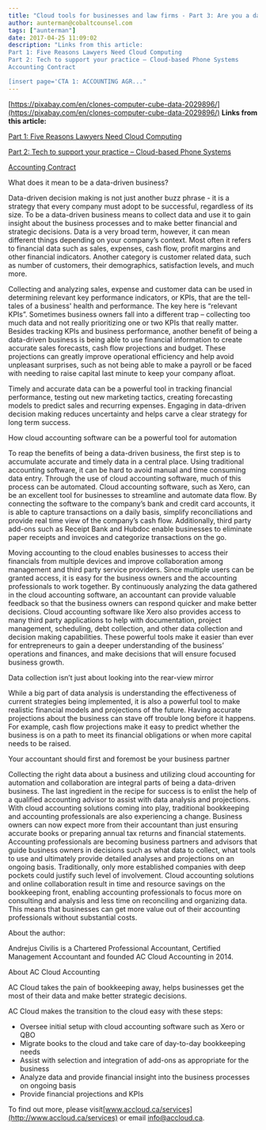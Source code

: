 ```yaml
---
title: "Cloud tools for businesses and law firms - Part 3: Are you a data-driven business? What automation and cloud accounting can do for you!"
author: aunterman@cobaltcounsel.com
tags: ["aunterman"]
date: 2017-04-25 11:09:02
description: "Links from this article:
Part 1: Five Reasons Lawyers Need Cloud Computing
Part 2: Tech to support your practice – Cloud-based Phone Systems
Accounting Contract

[insert page='CTA 1: ACCOUNTING AGR..."
---
```


[https://pixabay.com/en/clones-computer-cube-data-2029896/](https://pixabay.com/en/clones-computer-cube-data-2029896/)
**Links from this article:**

[Part 1: Five Reasons Lawyers Need Cloud Computing](http://blog.clausehound.com/5-reasons-lawyers-need-cloud-computing/)

[Part 2: Tech to support your practice – Cloud-based Phone Systems](http://blog.clausehound.com/our-favorite-things-tech-to-support-your-practice-cloud-based-phone-systems/)

[Accounting Contract](http://clausehound.com/legal-contract/16196/#!/document=)

What does it mean to be a data-driven business?

Data-driven decision making is not just another buzz phrase - it is a strategy that every company must adopt to be successful, regardless of its size. To be a data-driven business means to collect data and use it to gain insight about the business processes and to make better financial and strategic decisions. Data is a very broad term, however, it can mean different things depending on your company’s context. Most often it refers to financial data such as sales, expenses, cash flow, profit margins and other financial indicators. Another category is customer related data, such as number of customers, their demographics, satisfaction levels, and much more.

Collecting and analyzing sales, expense and customer data can be used in determining relevant key performance indicators, or KPIs, that are the tell-tales of a business' health and performance. The key here is “relevant KPIs”. Sometimes business owners fall into a different trap – collecting too much data and not really prioritizing one or two KPIs that really matter. Besides tracking KPIs and business performance, another benefit of being a data-driven business is being able to use financial information to create accurate sales forecasts, cash flow projections and budget. These projections can greatly improve operational efficiency and help avoid unpleasant surprises, such as not being able to make a payroll or be faced with needing to raise capital last minute to keep your company afloat.

Timely and accurate data can be a powerful tool in tracking financial performance, testing out new marketing tactics, creating forecasting models to predict sales and recurring expenses. Engaging in data-driven decision making reduces uncertainty and helps carve a clear strategy for long term success.

How cloud accounting software can be a powerful tool for automation

To reap the benefits of being a data-driven business, the first step is to accumulate accurate and timely data in a central place. Using traditional accounting software, it can be hard to avoid manual and time consuming data entry. Through the use of cloud accounting software, much of this process can be automated. Cloud accounting software, such as Xero, can be an excellent tool for businesses to streamline and automate data flow.  By connecting the software to the company’s bank and credit card accounts, it is able to capture transactions on a daily basis, simplify reconciliations and provide real time view of the company’s cash flow. Additionally, third party add-ons such as Receipt Bank and Hubdoc enable businesses to eliminate paper receipts and invoices and categorize transactions on the go.

Moving accounting to the cloud enables businesses to access their financials from multiple devices and improve collaboration among management and third party service providers. Since multiple users can be granted access, it is easy for the business owners and the accounting professionals to work together. By continuously analyzing the data gathered in the cloud accounting software, an accountant can provide valuable feedback so that the business owners can respond quicker and make better decisions. Cloud accounting software like Xero also provides access to many third party applications to help with documentation, project management, scheduling, debt collection, and other data collection and decision making capabilities. These powerful tools make it easier than ever for entrepreneurs to gain a deeper understanding of the business’ operations and finances, and make decisions that will ensure focused business growth.

Data collection isn’t just about looking into the rear-view mirror

While a big part of data analysis is understanding the effectiveness of current strategies being implemented, it is also a powerful tool to make realistic financial models and projections of the future. Having accurate projections about the business can stave off trouble long before it happens. For example, cash flow projections make it easy to predict whether the business is on a path to meet its financial obligations or when more capital needs to be raised.

Your accountant should first and foremost be your business partner

Collecting the right data about a business and utilizing cloud accounting for automation and collaboration are integral parts of being a data-driven business. The last ingredient in the recipe for success is to enlist the help of a qualified accounting advisor to assist with data analysis and projections. With cloud accounting solutions coming into play, traditional bookkeeping and accounting professionals are also experiencing a change. Business owners can now expect more from their accountant than just ensuring accurate books or preparing annual tax returns and financial statements. Accounting professionals are becoming business partners and advisors that guide business owners in decisions such as what data to collect, what tools to use and ultimately provide detailed analyses and projections on an ongoing basis. Traditionally, only more established companies with deep pockets could justify such level of involvement. Cloud accounting solutions and online collaboration result in time and resource savings on the bookkeeping front, enabling accounting professionals to focus more on consulting and analysis and less time on reconciling and organizing data. This means that businesses can get more value out of their accounting professionals without substantial costs.

About the author:

Andrejus Civilis is a Chartered Professional Accountant, Certified Management Accountant and founded AC Cloud Accounting in 2014.   

About AC Cloud Accounting

AC Cloud takes the pain of bookkeeping away, helps businesses get the most of their data and make better strategic decisions.

AC Cloud makes the transition to the cloud easy with these steps:

-  Oversee initial setup with cloud accounting software such as Xero or QBO
- Migrate books to the cloud and take care of day-to-day bookkeeping needs
- Assist with selection and integration of add-ons as appropriate for the business
- Analyze data and provide financial insight into the business processes on ongoing basis
- Provide financial projections and KPIs

To find out more, please visit[www.accloud.ca/services](http://www.accloud.ca/services) or email [info@accloud.ca](mailto:info@accloud.ca).
